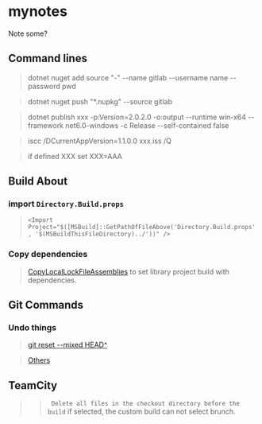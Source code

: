 # mynotes
Note some?

## Command lines

> dotnet nuget add source "-" --name gitlab --username name --password pwd

>dotnet nuget push "*.nupkg" --source gitlab

>dotnet publish xxx -p:Version=2.0.2.0 -o:output --runtime win-x64 --framework net6.0-windows -c Release --self-contained false

>iscc /DCurrentAppVersion=1.1.0.0 xxx.iss /Q

>if defined XXX set XXX=AAA

## Build About

### import `Directory.Build.props`

> `<Import Project="$([MSBuild]::GetPathOfFileAbove('Directory.Build.props', '$(MSBuildThisFileDirectory)../'))" />`


### Copy dependencies

> [CopyLocalLockFileAssemblies](https://learn.microsoft.com/en-us/dotnet/core/project-sdk/msbuild-props#copylocallockfileassemblies) to set library project build with dependencies.


## Git Commands

### Undo things

>[git reset --mixed HEAD^ ](https://git-scm.com/docs/git-reset)

>[Others](https://git-scm.com/book/en/v2/Git-Basics-Undoing-Things)


## TeamCity 

>>``` Delete all files in the checkout directory before the build``` if selected, the custom build can not select brunch.

